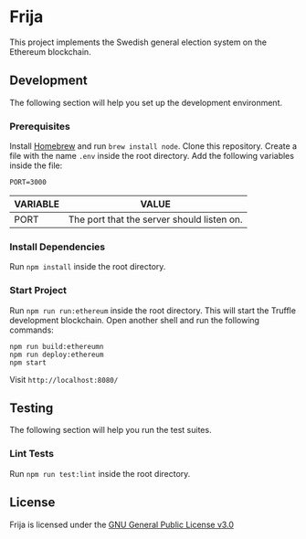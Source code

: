 # Frija
This project implements the Swedish general election system on the Ethereum blockchain.

## Development
The following section will help you set up the development environment.

### Prerequisites
Install [Homebrew](https://brew.sh/) and run `brew install node`. Clone this repository. Create a file with the name `.env` inside the root directory. Add the following variables inside the file:
```
PORT=3000
```

|VARIABLE|VALUE                                     |
|--------|------------------------------------------|
|PORT    |The port that the server should listen on.|

### Install Dependencies
Run `npm install` inside the root directory.

### Start Project
Run `npm run run:ethereum` inside the root directory. This will start the Truffle development blockchain. Open another shell and run the following commands:
```
npm run build:ethereumn
npm run deploy:ethereum
npm start
```

Visit `http://localhost:8080/`

## Testing
The following section will help you run the test suites.

### Lint Tests
Run `npm run test:lint` inside the root directory.

## License
Frija is licensed under the [GNU General Public License v3.0](./LICENSE)
